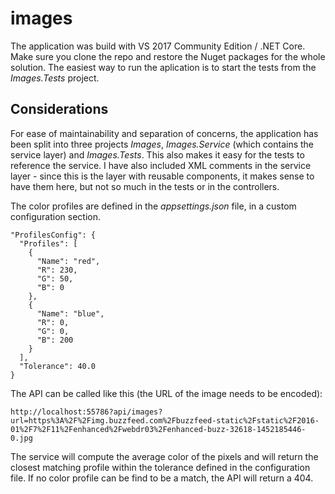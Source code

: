 # images
The application was build with VS 2017 Community Edition / .NET Core. Make sure you clone the repo and restore the Nuget packages for the whole solution. The easiest way to run the aplication is to start the tests from the *Images.Tests* project.

## Considerations
For ease of maintainability and separation of concerns, the application has been split into three projects *Images*, *Images.Service* (which contains the service layer) and *Images.Tests*. This also makes it easy for the tests to reference the service. I have also included XML comments in the service layer - since this is the layer with reusable components, it makes sense to have them here, but not so much in the tests or in the controllers.

The color profiles are defined in the *appsettings.json* file, in a custom configuration section.

```
"ProfilesConfig": {
  "Profiles": [
    {
      "Name": "red",
      "R": 230,
      "G": 50,
      "B": 0
    },
    {
      "Name": "blue",
      "R": 0,
      "G": 0,
      "B": 200
    }
  ],
  "Tolerance": 40.0
}

```
The API can be called like this (the URL of the image needs to be encoded):
```
http://localhost:55786?api/images?url=https%3A%2F%2Fimg.buzzfeed.com%2Fbuzzfeed-static%2Fstatic%2F2016-01%2F7%2F11%2Fenhanced%2Fwebdr03%2Fenhanced-buzz-32618-1452185446-0.jpg
```

The service will compute the average color of the pixels and will return the closest matching profile within the tolerance defined in the configuration file. If no color profile can be find to be a match, the API will return a 404.
